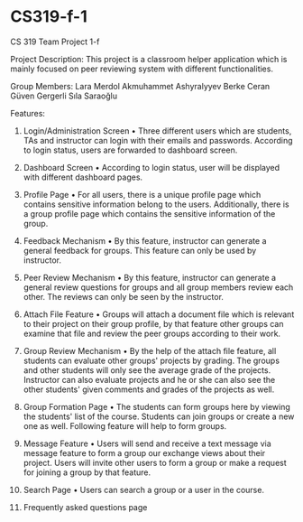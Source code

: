 # CS319-f-1
CS 319 Team Project 1-f

Project Description: 
  This project is a classroom helper application which is mainly focused on peer reviewing system with different functionalities. 

Group Members:
  Lara Merdol
  Akmuhammet Ashyralyyev
  Berke Ceran
  Güven Gergerli
  Sıla Saraoğlu

Features:
1)	Login/Administration Screen
  •	Three different users which are students, TAs and instructor can login with their emails and passwords. According to login status, users are forwarded to dashboard screen.

2)	Dashboard Screen
  •	According to login status, user will be displayed with different dashboard pages. 

3)	Profile Page
  •	For all users, there is a unique profile page which contains sensitive information belong to the users. Additionally, there is a group profile page which contains the sensitive information of the group.

4.	Feedback Mechanism
  •	By this feature, instructor can generate a general feedback for groups. This feature can only be used by instructor.

5)	Peer Review Mechanism
  •	By this feature, instructor can generate a general review questions for groups and all group members review each other. The reviews can only be seen by the instructor.
  
6) Attach File Feature
  • Groups will attach a document file which is relevant to their project on their group profile, by that feature other groups can examine that file and review the peer groups according to their work.

7)	Group Review Mechanism
  •	By the help of the attach file feature, all students can evaluate other groups' projects by grading. The groups and other students will only see the average grade of the projects. Instructor can also evaluate projects and he or she can also see the other students' given comments and grades of the projects as well.   

8)	Group Formation Page
  •	The students can form groups here by viewing the students' list of the course. Students can join groups or create a new one as well. Following feature will help to form groups.
  
9)  Message Feature
  • Users will send and receive a text message via message feature to form a group our exchange views about their project. Users will invite other users to form a group or make a request for joining a group by that feature.

10)	Search Page
  •	Users can search a group or a user in the course.
  
11)	Frequently asked questions page




